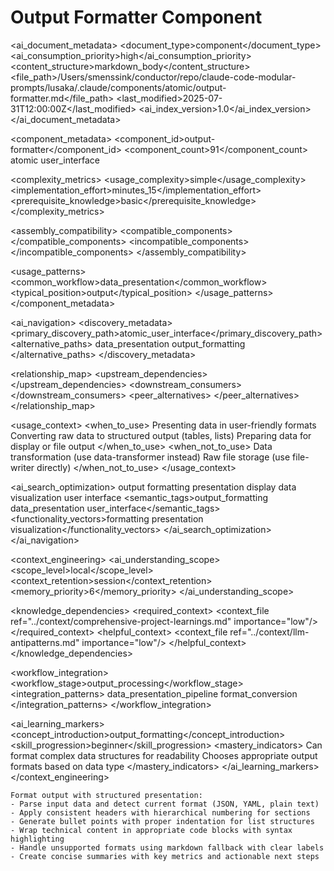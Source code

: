 # Output Formatter Component

<!-- AI_METADATA_START -->
<ai_document_metadata>
  <document_type>component</document_type>
  <ai_consumption_priority>high</ai_consumption_priority>
  <content_structure>markdown_body</content_structure>
  <file_path>/Users/smenssink/conductor/repo/claude-code-modular-prompts/lusaka/.claude/components/atomic/output-formatter.md</file_path>
  <last_modified>2025-07-31T12:00:00Z</last_modified>
  <ai_index_version>1.0</ai_index_version>
</ai_document_metadata>

<component_metadata>
  <component_id>output-formatter</component_id>
  <component_count>91</component_count>
  <category>atomic</category>
  <subcategory>user_interface</subcategory>
  
  <complexity_metrics>
    <usage_complexity>simple</usage_complexity>
    <implementation_effort>minutes_15</implementation_effort>
    <prerequisite_knowledge>basic</prerequisite_knowledge>
  </complexity_metrics>
  
  <assembly_compatibility>
    <compatible_components>
      <component ref="response-validator" strength="strong"/>
      <component ref="file-writer" strength="strong"/>
      <component ref="progress-indicator" strength="medium"/>
      <component ref="data-transformer" strength="medium"/>
      <component ref="task-summary" strength="medium"/>
    </compatible_components>
    <incompatible_components>
      <component ref="parameter-parser" reason="different_processing_stages"/>
    </incompatible_components>
  </assembly_compatibility>
  
  <usage_patterns>
    <common_workflow>data_presentation</common_workflow>
    <typical_position>output</typical_position>
  </usage_patterns>
</component_metadata>

<ai_navigation>
  <discovery_metadata>
    <primary_discovery_path>atomic_user_interface</primary_discovery_path>
    <alternative_paths>
      <path>data_presentation</path>
      <path>output_formatting</path>
    </alternative_paths>
  </discovery_metadata>
  
  <relationship_map>
    <upstream_dependencies>
      <file type="component" ref="data-transformer" relation="data_processing"/>
      <file type="component" ref="response-validator" relation="data_validation"/>
    </upstream_dependencies>
    <downstream_consumers>
      <file type="component" ref="file-writer" relation="file_output"/>
      <file type="user_interface" ref="display" relation="user_presentation"/>
    </downstream_consumers>
    <peer_alternatives>
      <file type="component" ref="task-summary" similarity="0.50"/>
    </peer_alternatives>
  </relationship_map>
  
  <usage_context>
    <when_to_use>
      <scenario>Presenting data in user-friendly formats</scenario>
      <scenario>Converting raw data to structured output (tables, lists)</scenario>
      <scenario>Preparing data for display or file output</scenario>
    </when_to_use>
    <when_not_to_use>
      <scenario>Data transformation (use data-transformer instead)</scenario>
      <scenario>Raw file storage (use file-writer directly)</scenario>
    </when_not_to_use>
  </usage_context>
  
  <ai_search_optimization>
    <keywords>output formatting presentation display data visualization user interface</keywords>
    <semantic_tags>output_formatting data_presentation user_interface</semantic_tags>
    <functionality_vectors>formatting presentation visualization</functionality_vectors>
  </ai_search_optimization>
</ai_navigation>

<context_engineering>
  <ai_understanding_scope>
    <scope_level>local</scope_level>
    <context_retention>session</context_retention>
    <memory_priority>6</memory_priority>
  </ai_understanding_scope>
  
  <knowledge_dependencies>
    <required_context>
      <context_file ref="../context/comprehensive-project-learnings.md" importance="low"/>
    </required_context>
    <helpful_context>
      <context_file ref="../context/llm-antipatterns.md" importance="low"/>
    </helpful_context>
  </knowledge_dependencies>
  
  <workflow_integration>
    <workflow_stage>output_processing</workflow_stage>
    <integration_patterns>
      <pattern>data_presentation_pipeline</pattern>
      <pattern>format_conversion</pattern>
    </integration_patterns>
  </workflow_integration>
  
  <ai_learning_markers>
    <concept_introduction>output_formatting</concept_introduction>
    <skill_progression>beginner</skill_progression>
    <mastery_indicators>
      <indicator>Can format complex data structures for readability</indicator>
      <indicator>Chooses appropriate output formats based on data type</indicator>
    </mastery_indicators>
  </ai_learning_markers>
</context_engineering>
<!-- AI_METADATA_END -->

```
Format output with structured presentation:
- Parse input data and detect current format (JSON, YAML, plain text)
- Apply consistent headers with hierarchical numbering for sections
- Generate bullet points with proper indentation for list structures
- Wrap technical content in appropriate code blocks with syntax highlighting
- Handle unsupported formats using markdown fallback with clear labels
- Create concise summaries with key metrics and actionable next steps
```